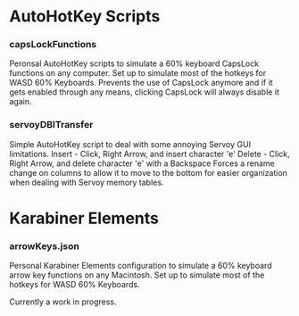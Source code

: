 # AutoHotKey Scripts

<h3>capsLockFunctions</h3>
Peronsal AutoHotKey scripts to simulate a 60% keyboard CapsLock functions on any computer. Set up to simulate most of the hotkeys for WASD 60% Keyboards.
Prevents the use of CapsLock anymore and if it gets enabled through any means, clicking CapsLock will always disable it again.

<h3>servoyDBITransfer</h3>
Simple AutoHotKey script to deal with some annoying Servoy GUI limitations.
Insert - Click, Right Arrow, and insert character 'e'
Delete - Click, Right Arrow, and delete character 'e' with a Backspace
Forces a rename change on columns to allow it to move to the bottom for easier organization when dealing with Servoy memory tables.

# Karabiner Elements

<h3>arrowKeys.json</h3>
Personal Karabiner Elements configuration to simulate a 60% keyboard arrow key functions on any Macintosh. Set up to simulate most of the hotkeys for WASD 60% Keyboards.

Currently a work in progress.
